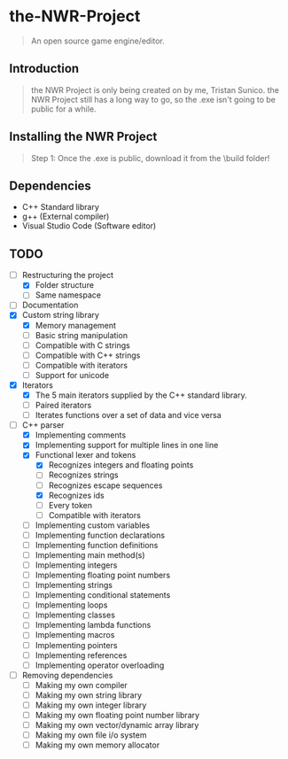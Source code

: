 # the-NWR-Project
> An open source game engine/editor.

## Introduction
> the NWR Project is only being created on by me, Tristan Sunico.
> the NWR Project still has a long way to go, so the .exe isn't going to be public for a while.

## Installing the NWR Project
> Step 1: Once the .exe is public, download it from the \build folder!

## Dependencies
* C++ Standard library
* g++ (External compiler)
* Visual Studio Code (Software editor)

## TODO
- [ ] Restructuring the project
  - [X] Folder structure
  - [ ] Same namespace
- [ ] Documentation
- [X] Custom string library
  - [X] Memory management
  - [ ] Basic string manipulation
  - [ ] Compatible with C strings
  - [ ] Compatible with C++ strings
  - [ ] Compatible with iterators
  - [ ] Support for unicode
- [X] Iterators
  - [X] The 5 main iterators supplied by the C++ standard library.
  - [ ] Paired iterators
  - [ ] Iterates functions over a set of data and vice versa
- [ ] C++ parser
  - [X] Implementing comments
  - [X] Implementing support for multiple lines in one line
  - [X] Functional lexer and tokens
    - [X] Recognizes integers and floating points
    - [ ] Recognizes strings
    - [ ] Recognizes escape sequences
    - [X] Recognizes ids
    - [ ] Every token
    - [ ] Compatible with iterators
  - [ ] Implementing custom variables
  - [ ] Implementing function declarations
  - [ ] Implementing function definitions
  - [ ] Implementing main method(s)
  - [ ] Implementing integers
  - [ ] Implementing floating point numbers
  - [ ] Implementing strings
  - [ ] Implementing conditional statements
  - [ ] Implementing loops
  - [ ] Implementing classes
  - [ ] Implementing lambda functions
  - [ ] Implementing macros
  - [ ] Implementing pointers
  - [ ] Implementing references
  - [ ] Implementing operator overloading

- [ ] Removing dependencies
  - [ ] Making my own compiler
  - [ ] Making my own string library
  - [ ] Making my own integer library
  - [ ] Making my own floating point number library
  - [ ] Making my own vector/dynamic array library
  - [ ] Making my own file i/o system
  - [ ] Making my own memory allocator